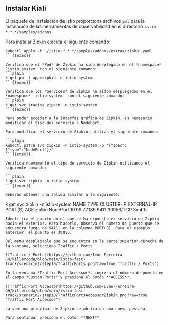 ## Instalar Kiali

El paquete de instalación de Istio proporciona archivos `yml` para la instalación de las herramientas de observabilidad en el directorio `istio-*.*.*/samples/addons`.

Para instalar Zipkin ejecuta el siguiente comando:

```plain
kubectl apply -f ~/istio-*.*.*/samples/addons/extras/zipkin.yaml
```{{exec}}

Verifica que el *Pod* de Zipkin ha sido desplegado en el *namespace* `istio-system` con el siguiente comando:
```plain
k get po -l app=zipkin -n istio-system
```{{exec}}

Verifica que los *Services* de Zipkin ha sidon desplegados en el *namespace* `istio-system` con el siguiente comando:
```plain
k get svc tracing zipkin -n istio-system
```{{exec}}

Para poder acceder a la interfaz gráfica de Zipkin, es necesario modificar el tipo del servicio a NodePort.

Para modificar el servicio de Zipkin, utiliza el siguiente comando:

```plain
kubectl patch svc zipkin -n istio-system -p '{"spec":{"type":"NodePort"}}'
```{{exec}}

Verifica nuevamente el tipo de servicio de Zipkin utilizando el siguiente comando:

```plain
k get svc zipkin -n istio-system
```{{exec}}

Deberás obtener una salida similar a la siguiente:
```
k get svc zipkin -n istio-system
NAME     TYPE       CLUSTER-IP     EXTERNAL-IP   PORT(S)          AGE
zipkin   NodePort   10.99.77.189   <none>        9411:30956/TCP   3m40s
```
Identifica el puerto en el que se ha expuesto el servicio de Zipkin hacia el exterior. Para hacerlo, observa el número de puerto que se encuentra luego de 9411: en la columna PORT(S). Para el ejemplo anterior, el puerto es 30956.

Del menú desplegable que se encuentra en la parte superior derecha de la ventana, selecciona Traffic / Ports

![Traffic / Ports](https://github.com/Ivan-Ferreira-GH/killercoda/blob/main/istio-fast-track/scenario2/step10/TrafficPorts.png?raw=true "Traffic / Ports")
  
En la ventana *Traffic Port Accessor*, ingresa el número de puerto en el campo *Custom Ports* y presiona el botón **ACCESS**.

![Traffic Port Accessor]https://github.com/Ivan-Ferreira-GH/killercoda/blob/main/istio-fast-track/scenario2/step10/TrafficPortsAccessorZipkin.png?raw=true "Traffic Port Accessor")
  
La ventana principal de Zipkin se abrirá en una nueva pestaña.
  
Para continuar presiona el botón **NEXT**
